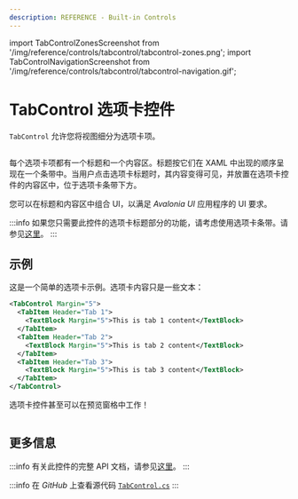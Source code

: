 ```yaml
---
description: REFERENCE - Built-in Controls
---
```


import TabControlZonesScreenshot from '/img/reference/controls/tabcontrol/tabcontrol-zones.png';
import TabControlNavigationScreenshot from '/img/reference/controls/tabcontrol/tabcontrol-navigation.gif';

# TabControl 选项卡控件

`TabControl` 允许您将视图细分为选项卡项。

<img src={TabControlZonesScreenshot} alt="" />

每个选项卡项都有一个标题和一个内容区。标题按它们在 XAML 中出现的顺序呈现在一个条带中。当用户点击选项卡标题时，其内容变得可见，并放置在选项卡控件的内容区中，位于选项卡条带下方。

您可以在标题和内容区中组合 UI，以满足 _Avalonia UI_ 应用程序的 UI 要求。

:::info
如果您只需要此控件的选项卡标题部分的功能，请考虑使用选项卡条带。请参见[这里](./tabstrip.md)。
:::

## 示例

这是一个简单的选项卡示例。选项卡内容只是一些文本：

```xml
<TabControl Margin="5">
  <TabItem Header="Tab 1">
    <TextBlock Margin="5">This is tab 1 content</TextBlock>
  </TabItem>
  <TabItem Header="Tab 2">
    <TextBlock Margin="5">This is tab 2 content</TextBlock>
  </TabItem>
  <TabItem Header="Tab 3">
    <TextBlock Margin="5">This is tab 3 content</TextBlock>
  </TabItem>
</TabControl>
```

选项卡控件甚至可以在预览窗格中工作！

<img src={TabControlNavigationScreenshot} alt="" />

## 更多信息

:::info
有关此控件的完整 API 文档，请参见[这里](http://reference.avaloniaui.net/api/Avalonia.Controls/TabControl/)。
:::

:::info
在 _GitHub_ 上查看源代码 [`TabControl.cs`](https://github.com/AvaloniaUI/Avalonia/blob/master/src/Avalonia.Controls/TabControl.cs)
:::

